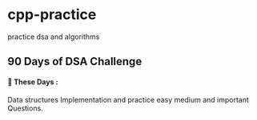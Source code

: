 # cpp-practice
practice dsa and algorithms


## 90 Days of DSA Challenge

#### 📅 These Days :
Data structures Implementation and practice easy medium and important Questions.
